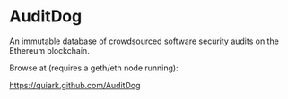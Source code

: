 # AuditDog

An immutable database of crowdsourced software security audits on the Ethereum blockchain.

Browse at (requires a geth/eth node running):

https://quiark.github.com/AuditDog
